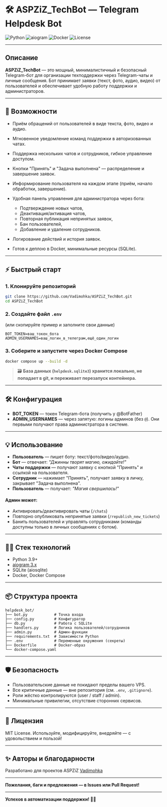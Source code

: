# 🛠️ ASPZiZ\_TechBot — Telegram Helpdesk Bot

![Python](https://img.shields.io/badge/Python-3.9+-blue)
![aiogram](https://img.shields.io/badge/aiogram-3.x-blue)
![Docker](https://img.shields.io/badge/Docker-ready-blue)
![License](https://img.shields.io/badge/license-MIT-green)

---

## Описание

**ASPZiZ\_TechBot** — это мощный, минималистичный и безопасный Telegram-бот для организации техподдержки через Telegram-чаты и личные сообщения.
Бот принимает заявки (текст, фото, аудио, видео) от пользователей и обеспечивает удобную работу поддержки и администраторов.

---

## 🚀 Возможности

* Приём обращений от пользователей в виде текста, фото, видео и аудио.
* Мгновенное уведомление команд поддержки в авторизованных чатах.
* Поддержка нескольких чатов и сотрудников, гибкое управление доступом.
* Кнопки "Принять" и "Задача выполнена" — распределение и завершение заявок.
* Информирование пользователя на каждом этапе (приём, начало обработки, завершение).
* Удобная панель управления для администратора через бота:

  * Подтверждение новых чатов,
  * Деактивация/активация чатов,
  * Повторная публикация непринятых заявок,
  * Бан пользователей,
  * Добавление и удаление сотрудников.
* Логирование действий и история заявок.
* Готов к деплою в Docker, минимальные ресурсы (SQLite).

---

## ⚡️ Быстрый старт

### 1. Клонируйте репозиторий

```sh
git clone https://github.com/Vadimohka/ASPZiZ_TechBot.git
cd ASPZiZ_TechBot
```

### 2. Создайте файл `.env`

(или скопируйте пример и заполните свои данные)

```
BOT_TOKEN=ваш_токен_бота
ADMIN_USERNAMES=ваш_логин_в_телеграм,ещё_один_логин
```

### 3. Соберите и запустите через Docker Compose

```sh
docker compose up --build -d
```

> 🗃️ **База данных (`helpdesk.sqlite3`) хранится локально, не попадает в git, и переживает перезапуск контейнера.**

---

## 🛠️ Конфигурация

* **BOT\_TOKEN** — токен Telegram-бота (получить у @BotFather)
* **ADMIN\_USERNAMES** — через запятую: логины админов (без `@`). Они первыми получают права администратора в системе.

---

## 💡 Использование

* **Пользователь** — пишет боту: текст/фото/видео/аудио.
* **Бот** — отвечает: *"Джинны творят магию, ожидайте!"*
* **Чаты поддержки** — получают заявку с кнопкой "Принять" и ссылкой на пользователя.
* **Сотрудник** — нажимает "Принять", получает заявку в личку, закрывает "Задача выполнена".
* **Пользователь** — получает: *"Магия свершилась!"*

#### Админ может:

* Активировать/деактивировать чаты (`/chats`)
* Повторно опубликовать непринятые заявки (`/republish_new_tickets`)
* Банить пользователей и управлять сотрудниками (команды доступны только в личных сообщениях с ботом).

---

## 🧑‍💻 Стек технологий

* Python 3.9+
* [aiogram 3.x](https://docs.aiogram.dev/en/latest/)
* SQLite (aiosqlite)
* Docker, Docker Compose

---

## 📦 Структура проекта

```
helpdesk_bot/
├── bot.py            # Точка входа
├── config.py         # Конфигуратор
├── db.py             # Работа с SQLite
├── handlers.py       # Логика пользователей/сотрудников
├── admin.py          # Админ-функции
├── requirements.txt  # Зависимости Python
├── .env              # Переменные окружения (секреты)
├── Dockerfile        # Docker-образ
└── docker-compose.yaml
```

---

## 🛡️ Безопасность

* Пользовательские данные не покидают пределы вашего VPS.
* Все критичные данные — вне репозитория (см. `.env`, `.gitignore`).
* Роли жёстко контролируются (user / staff / admin).
* Минимальные привилегии, отсутствие сторонних сервисов.

---

## 📑 Лицензия

MIT License.
Используйте, модифицируйте, внедряйте — с удовольствием и пользой!

---

## ✨ Авторы и благодарности

Разработано для проектов ASPZiZ
[Vadimohka](https://github.com/Vadimohka)

---

**Пожелания, баги и предложения — в Issues или Pull Request!**

---

**Успехов в автоматизации поддержки! 🧙‍♂️**
